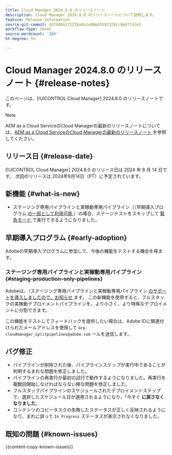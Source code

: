 ```yaml
---
title: Cloud Manager 2024.8.0 のリリースノート
description: Cloud Manager 2024.8.0 のリリースノートについて説明します。
feature: Release Information
source-git-commit: dd764bb17127ba0a1e88e85592329cc9ddff42e3
workflow-type: tm+mt
source-wordcount: '265'
ht-degree: 5%

---
```



# Cloud Manager 2024.8.0 のリリースノート {#release-notes}

このページは、[!UICONTROL Cloud Manager] 2024.8.0 のリリースノートです。

>[!NOTE]
>
>AEM as a Cloud ServiceのCloud Managerの最新のリリースノートについては、[AEM as a Cloud ServiceのCloud Managerの最新のリリースノート ](https://experienceleague.adobe.com/en/docs/experience-manager-cloud-service/content/release-notes/cloud-manager/current) を参照してください。

## リリース日 {#release-date}

[!UICONTROL Cloud Manager] 2024.8.0 のリリース日は 2024 年 8 月 14 日です。 次回のリリースは 2024年9月14日（PT）に予定されています。

## 新機能 {#what-is-new}

* ステージング専用パイプラインと実稼動専用パイプライン（（早期導入プログラム [ の一部として利用可能 ](#staging-production-only-pipelines)）の場合、ステージテストをスキップして [ 緊急モード ](/help/using/stage-prod-only.md#emergency-mode) で実行できるようになりました。

## 早期導入プログラム {#early-adoption}

Adobeの早期導入プログラムに参加して、今後の機能をテストする機会を得ます。

### ステージング専用パイプラインと実稼動専用パイプライン {#staging-production-only-pipelines}

Adobeは、（ステージング専用パイプラインと実稼動専用パイプライン [ のサポートを導入しましたので、お知らせ ](/help/using/stage-prod-only.md) ます。 この新機能を使用すると、フルスタックの実稼動デプロイメントパイプラインを、より小さく、より特殊なデプロイメントに分割できます。

この機能をテストしてフィードバックを提供したい場合は、Adobe IDに関連付けられたメールアドレスを使用して `Grp-cloudmanager_splitpipelines@adobe.com` ールを送信します。

## バグ修正

* パイプラインが削除された後、パイプラインステップが実行中であることが判明するまれな問題を修正しました。
* パイプラインの再実行が最初の試行で動作するようになりました。再実行を複数回開始しなければならない稀な問題を修正しました。
* フルスタックパイプラインのスケジュールされたデプロイメントステップで、選択したスケジュール日が適用されるようになり、「今すぐ **に戻さなくなりました**。
* コンテンツのコピータスクの失敗したステータスが正しく反映されるようになり、まれに誤って `In Progress` ステータスが表示されなくなりました。

## 既知の問題 {#known-issues}

{{content-copy-known-issues}}
